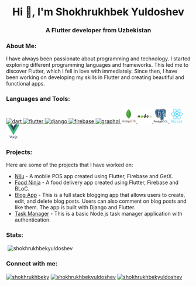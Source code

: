 <h1 align="center">Hi 👋, I'm Shokhrukhbek Yuldoshev</h1>
<h3 align="center">A Flutter developer from Uzbekistan</h3>
 
<h3 align="left">About Me:</h3>  
I have always been passionate about programming and technology. I started exploring different programming languages and frameworks. This led me to discover Flutter, which I fell in love with immediately. Since then, I have been working on developing my skills in Flutter and creating beautiful and functional apps.  
  
<h3 align="left">Languages and Tools:</h3>
<p align="left"> 
  <a href="https://dart.dev" target="_blank" rel="noreferrer"> <img src="https://www.vectorlogo.zone/logos/dartlang/dartlang-icon.svg" alt="dart" width="40" height="40"/> 
  </a> 
  <a href="https://flutter.dev" target="_blank" rel="noreferrer"> <img src="https://www.vectorlogo.zone/logos/flutterio/flutterio-icon.svg" alt="flutter" width="40" height="40"/> 
  </a> 
  <a href="https://www.djangoproject.com/" target="_blank" rel="noreferrer"> <img src="https://cdn.worldvectorlogo.com/logos/django.svg" alt="django" width="40" height="40"/> </a> 
  <a href="https://firebase.google.com/" target="_blank" rel="noreferrer"> <img src="https://www.vectorlogo.zone/logos/firebase/firebase-icon.svg" alt="firebase" width="40" height="40"/> 
  </a> 
  <a href="https://graphql.org" target="_blank" rel="noreferrer"> <img src="https://www.vectorlogo.zone/logos/graphql/graphql-icon.svg" alt="graphql" width="40" height="40"/> 
  </a> 
  <a href="https://www.mongodb.com/" target="_blank" rel="noreferrer"> <img src="https://raw.githubusercontent.com/devicons/devicon/master/icons/mongodb/mongodb-original-wordmark.svg" alt="mongodb" width="40" height="40"/> 
  </a>
  <a href="https://nodejs.org" target="_blank" rel="noreferrer"> <img src="https://raw.githubusercontent.com/devicons/devicon/master/icons/nodejs/nodejs-original-wordmark.svg" alt="nodejs" width="40" height="40"/> 
  </a> 
  <a href="https://www.postgresql.org" target="_blank" rel="noreferrer"> <img src="https://raw.githubusercontent.com/devicons/devicon/master/icons/postgresql/postgresql-original-wordmark.svg" alt="postgresql" width="40" height="40"/> 
  </a> 
  <a href="https://reactjs.org/" target="_blank" rel="noreferrer"> <img src="https://raw.githubusercontent.com/devicons/devicon/master/icons/react/react-original-wordmark.svg" alt="react" width="40" height="40"/> 
  </a> 
  <a href="https://vuejs.org/" target="_blank" rel="noreferrer"> <img src="https://raw.githubusercontent.com/devicons/devicon/master/icons/vuejs/vuejs-original-wordmark.svg" alt="vuejs" width="40" height="40"/> 
  </a> 
</p>
  
<h3 align="left">Projects:</h3>
Here are some of the projects that I have worked on:  
  
- [Nilu](https://github.com/shokhrukhbekyuldoshev/nilu) - A mobile POS app created using Flutter, Firebase and GetX.  
- [Food Ninja](https://github.com/shokhrukhbekyuldoshev/Food-Ninja) - A food delivery app created using Flutter, Firebase and BLoC.
- [Blog App](https://github.com/shokhrukhbekyuldoshev/Blog-App) - This is a full stack blogging app that allows users to create, edit, and delete blog posts. Users can also comment on blog posts and like them. The app is built with Django and Flutter.
- [Task Manager](https://github.com/shokhrukhbekyuldoshev/Task-Manager) - This is a basic Node.js task manager application with authentication.

<h3 align="left">Stats:</h3>
<p>&nbsp;<img align="center" src="https://github-readme-stats.vercel.app/api?username=shokhrukhbekyuldoshev&show_icons=true&theme=merko&locale=en" alt="shokhrukhbekyuldoshev" /></p>

<h3 align="left">Connect with me:</h3>
<p align="left">
<a href="https://twitter.com/shokhrukhbeky" target="blank"><img align="center" src="https://raw.githubusercontent.com/rahuldkjain/github-profile-readme-generator/master/src/images/icons/Social/twitter.svg" alt="shokhrukhbeky" height="30" width="40" /></a>
<a href="https://fb.com/shokhrukhbekyuldoshev" target="blank"><img align="center" src="https://raw.githubusercontent.com/rahuldkjain/github-profile-readme-generator/master/src/images/icons/Social/facebook.svg" alt="shokhrukhbekyuldoshev" height="30" width="40" /></a>
<a href="https://instagram.com/shokhrukhbekyuldoshev" target="blank"><img align="center" src="https://raw.githubusercontent.com/rahuldkjain/github-profile-readme-generator/master/src/images/icons/Social/instagram.svg" alt="shokhrukhbekyuldoshev" height="30" width="40" /></a>
</p>
